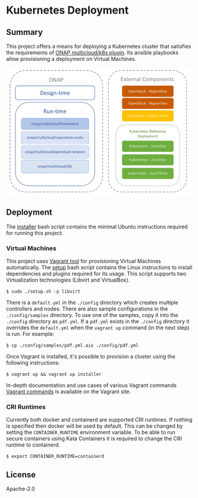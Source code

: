 # Kubernetes Deployment

## Summary

This project offers a means for deploying a Kubernetes cluster
that satisfies the requirements of [ONAP multicloud/k8s plugin][1]. Its
ansible playbooks allow provisioning a deployment on Virtual Machines.

![Diagram](../../../docs/img/diagram.png)

## Deployment

The [installer](installer.sh) bash script contains the minimal
Ubuntu instructions required for running this project.

### Virtual Machines

This project uses [Vagrant tool][2] for provisioning Virtual Machines
automatically. The [setup](setup.sh) bash script contains the
Linux instructions to install dependencies and plugins required for
its usage. This script supports two Virtualization technologies
(Libvirt and VirtualBox).

    $ sudo ./setup.sh -p libvirt

There is a `default.yml` in the `./config` directory which creates multiple controllers and nodes.
There are also sample configurations in the `./config/samples` directory.  To use one of the samples,
copy it into the `./config` directory as `pdf.yml`.  If a `pdf.yml` exists in the `./config`
directory it overrides the `default.yml` when the `vagrant up` command (in the next step) is run.
For example:

    $ cp ./config/samples/pdf.yml.aio ./config/pdf.yml

Once Vagrant is installed, it's possible to provision a cluster using
the following instructions:

    $ vagrant up && vagrant up installer

In-depth documentation and use cases of various Vagrant commands [Vagrant commands][3]
is available on the Vagrant site.

### CRI Runtimes

Currently both docker and containerd are supported CRI runtimes. If nothing is
specified then docker will be used by default. This can be changed by setting
the `CONTAINER_RUNTIME` environment variable. To be able to run secure
containers using Kata Containers it is required to change the CRI runtime to
containerd.

```
$ export CONTAINER_RUNTIME=containerd
```



## License

Apache-2.0

[1]: https://git.onap.org/multicloud/k8s

[2]: https://www.vagrantup.com/

[3]: https://www.vagrantup.com/docs/cli/
